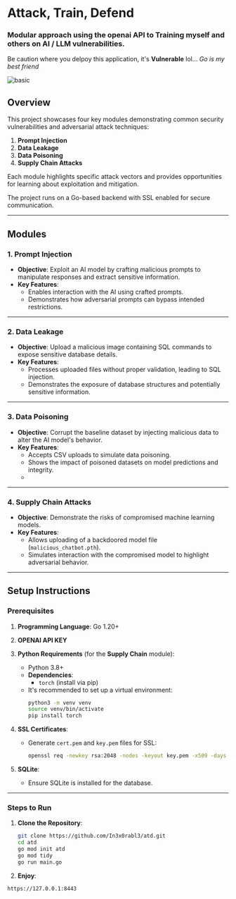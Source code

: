 # Attack, Train, Defend

### Modular approach using the openai API to Training myself and others on AI / LLM vulnerabilities. 
Be caution where you delpoy this application, it's **Vulnerable**  lol... *Go is my best friend*


![basic](https://github.com/user-attachments/assets/36a36ce7-99df-41d4-a1c1-b8b9e571a841)

## **Overview**

This project showcases four key modules demonstrating common security vulnerabilities and adversarial attack techniques:

1. **Prompt Injection**
2. **Data Leakage**
3. **Data Poisoning**
4. **Supply Chain Attacks**

Each module highlights specific attack vectors and provides opportunities for learning about exploitation and mitigation.

The project runs on a Go-based backend with SSL enabled for secure communication.

---

## Modules

### **1. Prompt Injection**

- **Objective**: Exploit an AI model by crafting malicious prompts to manipulate responses and extract sensitive information.
- **Key Features**:
  - Enables interaction with the AI using crafted prompts.
  - Demonstrates how adversarial prompts can bypass intended restrictions.


---

### **2. Data Leakage**

- **Objective**: Upload a malicious image containing SQL commands to expose sensitive database details.
- **Key Features**:
  - Processes uploaded files without proper validation, leading to SQL injection.
  - Demonstrates the exposure of database structures and potentially sensitive information.

---

### **3. Data Poisoning**

- **Objective**: Corrupt the baseline dataset by injecting malicious data to alter the AI model's behavior.
- **Key Features**:
  - Accepts CSV uploads to simulate data poisoning.
  - Shows the impact of poisoned datasets on model predictions and integrity.
  - 
---

### **4. Supply Chain Attacks**

- **Objective**: Demonstrate the risks of compromised machine learning models.
- **Key Features**:
  - Allows uploading of a backdoored model file (`malicious_chatbot.pth`).
  - Simulates interaction with the compromised model to highlight adversarial behavior.

---

## **Setup Instructions**

### **Prerequisites**

1. **Programming Language**: Go 1.20+
2. **OPENAI API KEY**
3. **Python Requirements** (for the **Supply Chain** module):
   - Python 3.8+
   - **Dependencies**:
     - `torch` (install via pip)
   - It's recommended to set up a virtual environment:
     ```bash
     python3 -m venv venv
     source venv/bin/activate
     pip install torch
     ```

4. **SSL Certificates**:
   - Generate `cert.pem` and `key.pem` files for SSL:
     ```bash
     openssl req -newkey rsa:2048 -nodes -keyout key.pem -x509 -days 365 -out cert.pem
     ```

5. **SQLite**:
   - Ensure SQLite is installed for the database.

---

### **Steps to Run**

1. **Clone the Repository**:
   ```bash
   git clone https://github.com/In3x0rabl3/atd.git
   cd atd
   go mod init atd
   go mod tidy
   go run main.go
   
2. **Enjoy**:   
```bash
https://127.0.0.1:8443
